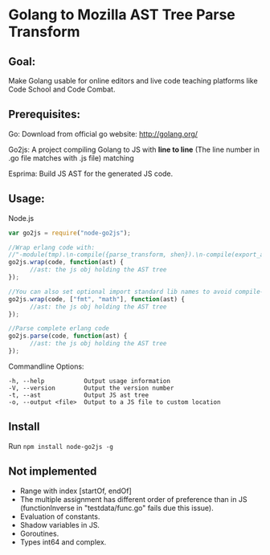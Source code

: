 Golang to Mozilla AST Tree Parse Transform
=================================

Goal:
---------
Make Golang usable for online editors and live code teaching platforms like Code School and Code Combat.


Prerequisites:
---------

Go: Download from official go website: http://golang.org/

Go2js: A project compiling Golang to JS with **line to line** (The line number in .go file matches with .js file) matching

Esprima: Build JS AST for the generated JS code.


Usage:
---------

  Node.js
  
  ```Javascript
  var go2js = require("node-go2js");
  
  //Wrap erlang code with: 
  //"-module(tmp).\n-compile({parse_transform, shen}).\n-compile(export_all).\n-js([start/0]).\nstart() ->\n";
  go2js.wrap(code, function(ast) {
        //ast: the js obj holding the AST tree
  });

  //You can also set optional import standard lib names to avoid compile-time errors
  go2js.wrap(code, ["fmt", "math"], function(ast) {
        //ast: the js obj holding the AST tree
  });
  
  //Parse complete erlang code
  go2js.parse(code, function(ast) {
        //ast: the js obj holding the AST tree
  });
  
  ```

  Commandline Options:

    -h, --help           Output usage information
    -V, --version        Output the version number
    -t, --ast            Output JS ast tree
    -o, --output <file>  Output to a JS file to custom location


Install
---------

Run `npm install node-go2js -g`


Not implemented
---------

+ Range with index [startOf, endOf]
+ The multiple assignment has different order of preference than in JS
 (functionInverse in "testdata/func.go" fails due this issue).
+ Evaluation of constants.
+ Shadow variables in JS.
+ Goroutines.
+ Types int64 and complex.

